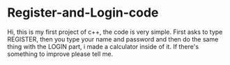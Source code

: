 # Register-and-Login-code
Hi, this is my first project of c++, the code is very simple. First asks to type REGISTER, then you type your name and password and then do the same thing with the LOGIN part, i made a calculator inside of it. If there's something to improve please tell me.
